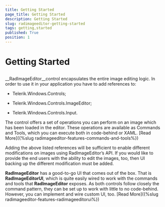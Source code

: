 ```yaml
---
title: Getting Started
page_title: Getting Started
description: Getting Started
slug: radimageeditor-getting-started
tags: getting,started
published: True
position: 1
---
```


# Getting Started



## 

__RadImageEditor__control encapsulates the entire image editing logic. In order to use it in your application you have to add references to:

* Telerik.Windows.Controls;

* Telerik.Windows.Controls.ImageEditor;

* Telerik.Windows.Controls.Input.

The control offers a set of operations you can perform on an image which has been loaded in the editor. These operations are available as Commands and Tools, which you can execute both in code-behind or XAML. [Read More]({%slug radimageeditor-features-commands-and-tools%})

Adding the above listed references will be sufficient to enable different modifications on images using RadImageEditor’s API. If you would like to provide the end users with the ability to edit the images, too, then UI backing up the different modification must be added.

__RadImageEditor__ has a good-to-go UI that comes out of the box. That is __RadImageEditorUI__, which is quite easily wired to work with the commands and tools that __RadImageEditor__ exposes. As both controls follow closely the command pattern, they can be set up to work with little to no code-behind. However, you can implement and wire custom UI, too.  [Read More]({%slug radimageeditor-features-radimageeditorui%})
